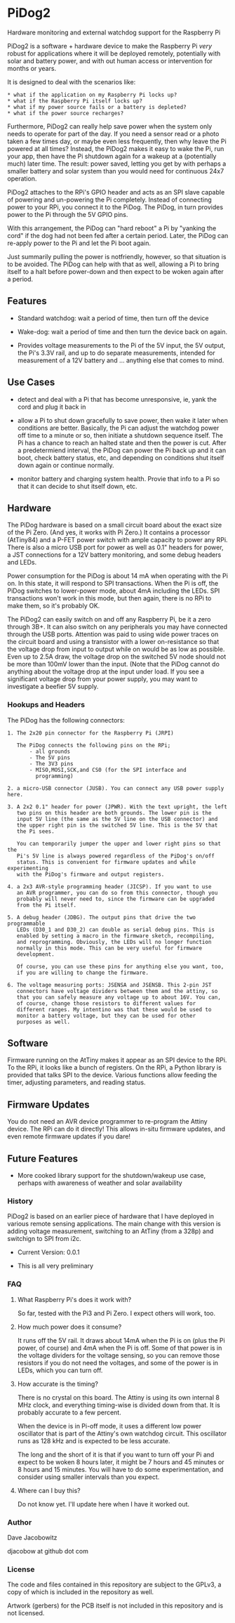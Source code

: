 # PiDog2 

Hardware monitoring and external watchdog support for the Raspberry Pi

PiDog2 is a software + hardware device to make the Raspberry Pi *very* robust
for applications where it will be deployed remotely, potentially with solar 
and battery power, and with out human access or intervention for months or years.

It is designed to deal with the scenarios like:

    * what if the application on my Raspberry Pi locks up?
    * what if the Raspberry Pi itself locks up?
    * what if my power source fails or a battery is depleted?
    * what if the power source recharges?

Furthermore, PiDog2 can really help save power when the system only needs
to operate for part of the day. If you need a sensor read or a photo taken
a few times day, or maybe even less frequently, then why leave the Pi powered
at all times? Instead, the PiDog2 makes it easy to wake the Pi, run your app,
then have the Pi shutdown again for a wakeup at a (potentially much) later
time. The result: power saved, letting you get by with perhaps a smaller 
battery and solar system than you would need for continuous 24x7 operation.

PiDog2 attaches to the RPi's GPIO header and acts as an SPI slave capable 
of powering and un-powering the Pi completely. Instead of connecting power 
to your RPi, you connect it to the PiDog. The PiDog, in turn provides 
power to the Pi through the 5V GPIO pins.

With this arrangement, the PiDog can "hard reboot" a Pi by "yanking the cord"
if the dog had not been fed after a certain period. Later, the PiDog can
re-apply power to the Pi and let the Pi boot again.

Just summarily pulling the power is notfriendly, however, so that
situation is to be avoided. The PiDog can help with that as well, allowing
a Pi to bring itself to a halt before power-down and then expect to be 
woken again after a period.



## Features

 * Standard watchdog: wait a period of time, then turn off the device

 * Wake-dog: wait a period of time and then turn the device back on again.

 * Provides voltage measurements to the Pi of the 5V input, the 5V output,
   the Pi's 3.3V rail, and up to do separate measurements, intended for 
   measurement of a 12V battery and ... anything else that comes to mind.



## Use Cases

 * detect and deal with a Pi that has become unresponsive, ie, yank
   the cord and plug it back in

 * allow a Pi to shut down gracefully to save power, then 
   wake it later when conditions are better. Basically, the Pi can 
   adjust the watchdog power off time to a minute or so, then initiate
   a shutdown sequence itself. The Pi has a chance to reach an halted
   state and then the power is cut. After a predetermiend interval,
   the PiDog can power the Pi back up and it can boot, check battery
   status, etc, and depending on conditions shut itself down again or
   continue normally.

 * monitor battery and charging system health. Provie that info to
   a Pi so that it can decide to shut itself down, etc.



## Hardware

The PiDog hardware is based on a small circuit board about the exact
size of the Pi Zero. (And yes, it works with Pi Zero.) It contains 
a processor (AtTiny84) and a P-FET power switch with ample capacity 
to power any RPi. There is also a micro USB port for power as well 
as 0.1" headers for power, a JST connections for a 12V battery monitoring, 
and some debug headers and LEDs.

Power consumption for the PiDog is about 14 mA when operating with the
Pi on. In this state, it will respond to SPI transactions. When the 
Pi is off, the PiDog switches to lower-power mode, about 4mA including
the LEDs. SPI transactions won't work in this mode, but then again,
there is no RPi to make them, so it's probably OK.

The PiDog2 can easily switch on and off any Raspberry Pi, be it a 
zero through 3B+. It can also switch on any peripherals you may
have connected through the USB ports. Attention was paid to using
wide power traces on the circuit board and using a transistor with a 
lower on-resistance so that the voltage drop from input to output 
while on would be as low as possible. Even up to 2.5A draw, the voltage
drop on the switched 5V node should not be more than 100mV lower than
the input. (Note that the PiDog cannot do anything about the voltage 
drop at the input under load. If you see a significant voltage drop
from your power supply, you may want to investigate a beefier 5V
supply.

### Hookups and Headers

The PiDog has the following connectors:

    1. The 2x20 pin connector for the Raspberry Pi (JRPI)

       The PiDog connects the following pins on the RPi;
           - all grounds
           - The 5V pins
           - The 3V3 pins
           - MISO,MOSI,SCK,and CS0 (for the SPI interface and
             programming)

    2. a micro-USB connector (JUSB). You can connect any USB power supply here.

    3. A 2x2 0.1" header for power (JPWR). With the text upright, the left 
       two pins on this header are both grounds. The lower pin is the 
       input 5V line (the same as the 5V line on the USB connector) and 
       the upper right pin is the switched 5V line. This is the 5V that 
       the Pi sees.

       You can temporarily jumper the upper and lower right pins so that the
       Pi's 5V line is always powered regardless of the PiDog's on/off 
       status. This is convenient for firmware updates and while experimenting
       with the PiDog's firmware and output registers.

    4. a 2x3 AVR-style programming header (JICSP). If you want to use 
       an AVR programmer, you can do so from this connector, though you 
       probably will never need to, since the firmware can be upgraded 
       from the Pi itself.

    5. A debug header (JDBG). The output pins that drive the two programmable
       LEDs (D30_1 and D30_2) can double as serial debug pins. This is 
       enabled by setting a macro in the firmware sketch, recompiling, 
       and reprogramming. Obviously, the LEDs will no longer function 
       normally in this mode. This can be very useful for firmware
       development.

       Of course, you can use these pins for anything else you want, too,
       if you are willing to change the firmware.

    6. The voltage measuring ports: JSENSA and JSENSB. This 2-pin JST
       connectors have voltage dividers between them and the attiny, so
       that you can safely measure any voltage up to about 16V. You can,
       of course, change those resistors to different values for
       different ranges. My intentino was that these would be used to 
       monitor a battery voltage, but they can be used for other
       purposes as well.


## Software

Firmware running on the AtTiny makes it appear as an SPI device to
the RPi. To the RPi, it looks like a bunch of registers. On the 
RPi, a Python library is provided that talks SPI to the device. 
Various functions allow feeding the timer, adjusting parameters, 
and reading status.



## Firmware Updates

You do not need an AVR device programmer to re-program the
Attiny device. The RPi can do it directly! This allows 
in-situ firmware updates, and even remote firmware updates if
you dare!




## Future Features

 * More cooked library support for the shutdown/wakeup use case,
   perhaps with awareness of weather and solar availability


### History 

PiDog2 is based on an earlier piece of hardware that I have 
deployed in various remote sensing applications. The main change
with this version is adding voltage measurement, switching to
an AtTiny (from a 328p) and switchign to SPI from i2c.

 * Current Version: 0.0.1

 * This is all very preliminary



### FAQ

   1. What Raspberry Pi's does it work with?

      So far, tested with the Pi3 and Pi Zero. I expect others
      will work, too.

   2. How much power does it consume?

      It runs off the 5V rail. It draws about 14mA when the Pi
      is on (plus the Pi power, of course) and 4mA when the Pi
      is off. Some of that power is in the voltage dividers for
      the voltage sensing, so you can remove those resistors if
      you do not need the voltages, and some of the power is in
      LEDs, which you can turn off.

   3. How accurate is the timing?

      There is no crystal on this board. The Attiny is using
      its own internal 8 MHz clock, and everything timing-wise
      is divided down from that. It is probably accurate to 
      a few percent.

      When the device is in Pi-off mode, it uses a different
      low power oscillator that is part of the Attiny's own
      watchdog circuit. This oscillator runs as 128 kHz and
      is expected to be less accurate.

      The long and the short of it is that if you want to 
      turn off your Pi and expect to be woken 8 hours later,
      it might be 7 hours and 45 minutes or 8 hours and 15 
      minutes. You will have to do some experimentation, and 
      consider using smaller intervals than you expect.

   4. Where can I buy this?

      Do not know yet. I'll update here when I have it worked
      out.


### Author

   Dave Jacobowitz 

   djacobow at github dot com



### License

The code and files contained in this repository are subject to the 
GPLv3, a copy of which is included in the repository as well.

Artwork (gerbers) for the PCB itself is not included in this 
repository and is not licensed.



